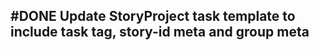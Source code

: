 ## #DONE Update StoryProject task template to include task tag, story-id meta and group meta
<!-- #task story-id:Add-a-command-to-show-defaults group:"Ungrouped Tasks" -->
<!-- created:2023-09-19T02:34:25.449Z task-id:EnBAh order:0 -->
